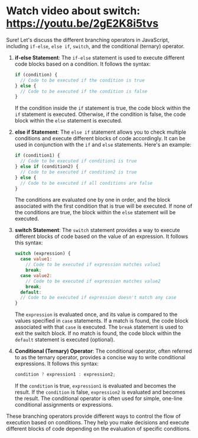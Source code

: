 # Watch video about switch: https://youtu.be/2gE2K8i5tvs

Sure! Let's discuss the different branching operators in JavaScript, including `if-else`, `else if`, `switch`, and the conditional (ternary) operator.

1. **if-else Statement**: The `if-else` statement is used to execute different code blocks based on a condition. It follows the syntax:

   ```javascript
   if (condition) {
     // Code to be executed if the condition is true
   } else {
     // Code to be executed if the condition is false
   }
   ```

   If the condition inside the `if` statement is true, the code block within the `if` statement is executed. Otherwise, if the condition is false, the code block within the `else` statement is executed.

2. **else if Statement**: The `else if` statement allows you to check multiple conditions and execute different blocks of code accordingly. It can be used in conjunction with the `if` and `else` statements. Here's an example:

   ```javascript
   if (condition1) {
     // Code to be executed if condition1 is true
   } else if (condition2) {
     // Code to be executed if condition2 is true
   } else {
     // Code to be executed if all conditions are false
   }
   ```

   The conditions are evaluated one by one in order, and the block associated with the first condition that is true will be executed. If none of the conditions are true, the block within the `else` statement will be executed.

3. **switch Statement**: The `switch` statement provides a way to execute different blocks of code based on the value of an expression. It follows this syntax:

   ```javascript
   switch (expression) {
     case value1:
       // Code to be executed if expression matches value1
       break;
     case value2:
       // Code to be executed if expression matches value2
       break;
     default:
     // Code to be executed if expression doesn't match any case
   }
   ```

   The `expression` is evaluated once, and its value is compared to the values specified in `case` statements. If a match is found, the code block associated with that `case` is executed. The `break` statement is used to exit the switch block. If no match is found, the code block within the `default` statement is executed (optional).

4. **Conditional (Ternary) Operator**: The conditional operator, often referred to as the ternary operator, provides a concise way to write conditional expressions. It follows this syntax:

   ```javascript
   condition ? expression1 : expression2;
   ```

   If the `condition` is true, `expression1` is evaluated and becomes the result. If the `condition` is false, `expression2` is evaluated and becomes the result. The conditional operator is often used for simple, one-line conditional assignments or expressions.

These branching operators provide different ways to control the flow of execution based on conditions. They help you make decisions and execute different blocks of code depending on the evaluation of specific conditions.
